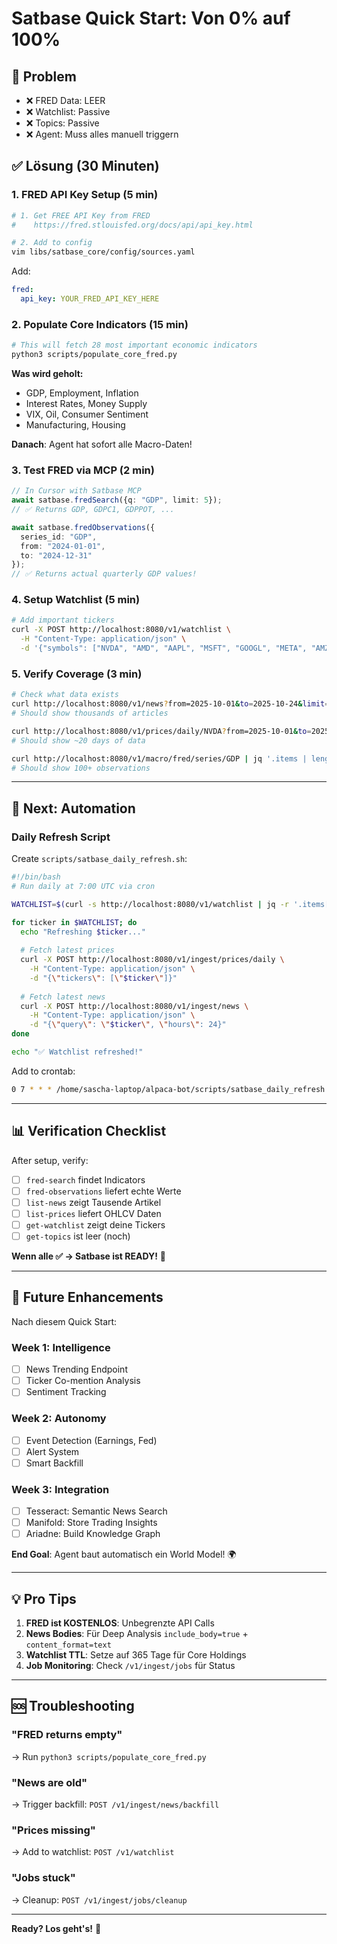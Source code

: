 # Satbase Quick Start: Von 0% auf 100%

## 🎯 Problem
- ❌ FRED Data: LEER
- ❌ Watchlist: Passive
- ❌ Topics: Passive
- ❌ Agent: Muss alles manuell triggern

## ✅ Lösung (30 Minuten)

### 1. FRED API Key Setup (5 min)

```bash
# 1. Get FREE API Key from FRED
#    https://fred.stlouisfed.org/docs/api/api_key.html

# 2. Add to config
vim libs/satbase_core/config/sources.yaml
```

Add:
```yaml
fred:
  api_key: YOUR_FRED_API_KEY_HERE
```

### 2. Populate Core Indicators (15 min)

```bash
# This will fetch 28 most important economic indicators
python3 scripts/populate_core_fred.py
```

**Was wird geholt:**
- GDP, Employment, Inflation
- Interest Rates, Money Supply
- VIX, Oil, Consumer Sentiment
- Manufacturing, Housing

**Danach**: Agent hat sofort alle Macro-Daten!

### 3. Test FRED via MCP (2 min)

```typescript
// In Cursor with Satbase MCP
await satbase.fredSearch({q: "GDP", limit: 5});
// ✅ Returns GDP, GDPC1, GDPPOT, ...

await satbase.fredObservations({
  series_id: "GDP",
  from: "2024-01-01",
  to: "2024-12-31"
});
// ✅ Returns actual quarterly GDP values!
```

### 4. Setup Watchlist (5 min)

```bash
# Add important tickers
curl -X POST http://localhost:8080/v1/watchlist \
  -H "Content-Type: application/json" \
  -d '{"symbols": ["NVDA", "AMD", "AAPL", "MSFT", "GOOGL", "META", "AMZN", "TSLA"], "ttl_days": 365}'
```

### 5. Verify Coverage (3 min)

```bash
# Check what data exists
curl http://localhost:8080/v1/news?from=2025-10-01&to=2025-10-24&limit=1 | jq '.total'
# Should show thousands of articles

curl http://localhost:8080/v1/prices/daily/NVDA?from=2025-10-01&to=2025-10-24 | jq '.count'
# Should show ~20 days of data

curl http://localhost:8080/v1/macro/fred/series/GDP | jq '.items | length'
# Should show 100+ observations
```

---

## 🚀 Next: Automation

### Daily Refresh Script

Create `scripts/satbase_daily_refresh.sh`:

```bash
#!/bin/bash
# Run daily at 7:00 UTC via cron

WATCHLIST=$(curl -s http://localhost:8080/v1/watchlist | jq -r '.items[].symbol')

for ticker in $WATCHLIST; do
  echo "Refreshing $ticker..."
  
  # Fetch latest prices
  curl -X POST http://localhost:8080/v1/ingest/prices/daily \
    -H "Content-Type: application/json" \
    -d "{\"tickers\": [\"$ticker\"]}"
  
  # Fetch latest news
  curl -X POST http://localhost:8080/v1/ingest/news \
    -H "Content-Type: application/json" \
    -d "{\"query\": \"$ticker\", \"hours\": 24}"
done

echo "✅ Watchlist refreshed!"
```

Add to crontab:
```bash
0 7 * * * /home/sascha-laptop/alpaca-bot/scripts/satbase_daily_refresh.sh
```

---

## 📊 Verification Checklist

After setup, verify:

- [ ] `fred-search` findet Indicators
- [ ] `fred-observations` liefert echte Werte
- [ ] `list-news` zeigt Tausende Artikel
- [ ] `list-prices` liefert OHLCV Daten
- [ ] `get-watchlist` zeigt deine Tickers
- [ ] `get-topics` ist leer (noch)

**Wenn alle ✅ → Satbase ist READY!** 🎉

---

## 🔮 Future Enhancements

Nach diesem Quick Start:

### Week 1: Intelligence
- [ ] News Trending Endpoint
- [ ] Ticker Co-mention Analysis
- [ ] Sentiment Tracking

### Week 2: Autonomy
- [ ] Event Detection (Earnings, Fed)
- [ ] Alert System
- [ ] Smart Backfill

### Week 3: Integration
- [ ] Tesseract: Semantic News Search
- [ ] Manifold: Store Trading Insights
- [ ] Ariadne: Build Knowledge Graph

**End Goal**: Agent baut automatisch ein World Model! 🌍

---

## 💡 Pro Tips

1. **FRED ist KOSTENLOS**: Unbegrenzte API Calls
2. **News Bodies**: Für Deep Analysis `include_body=true` + `content_format=text`
3. **Watchlist TTL**: Setze auf 365 Tage für Core Holdings
4. **Job Monitoring**: Check `/v1/ingest/jobs` für Status

---

## 🆘 Troubleshooting

### "FRED returns empty"
→ Run `python3 scripts/populate_core_fred.py`

### "News are old"
→ Trigger backfill: `POST /v1/ingest/news/backfill`

### "Prices missing"
→ Add to watchlist: `POST /v1/watchlist`

### "Jobs stuck"
→ Cleanup: `POST /v1/ingest/jobs/cleanup`

---

**Ready? Los geht's!** 🚀

